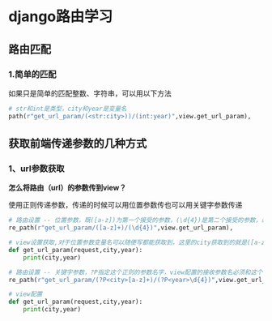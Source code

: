 # django路由学习

## 路由匹配
### 1.简单的匹配
如果只是简单的匹配整数、字符串，可以用以下方法
```python
# str和int是类型，city和year是变量名
path(r"get_url_param/(<str:city>))/(int:year)",view.get_url_param),

```
## 获取前端传递参数的几种方式

### 1、url参数获取
**怎么将路由（url）的参数传到view？**

使用正则传递参数，传递的时候可以用位置参数传也可以用关键字参数传递


```python
# 路由设置 -- 位置参数，既([a-z])为第一个接受的参数，(\d{4})是第二个接受的参数，必须要用（）括起来
re_path(r"get_url_param/([a-z]+)/(\d{4})",view.get_url_param),

# view设置获取,对于位置参数变量名可以随便写都能获取到，这里的city获取到的就是([a-z])
def get_url_param(request,city,year):
    print(city,year)

# 路由设置 -- 关键字参数，?P指定这个正则的参数名字，view配置的接收参数名必须和这个一样，位置可以不一样
re_path(r"get_url_param/(?P<city>[a-z]+)/(?P<year>\d{4})",view.get_url_param),

# view配置
def get_url_param(request,city,year):
    print(city,year)
```


